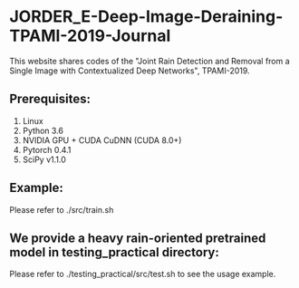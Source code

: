 # JORDER_E-Deep-Image-Deraining-TPAMI-2019-Journal

This website shares codes of the "Joint Rain Detection and Removal from a Single Image with Contextualized Deep Networks", TPAMI-2019.

## Prerequisites:

1. Linux
2. Python 3.6
3. NVIDIA GPU + CUDA CuDNN (CUDA 8.0+)
4. Pytorch 0.4.1
5. SciPy v1.1.0

## Example:

Please refer to ./src/train.sh

## We provide a heavy rain-oriented pretrained model in testing_practical directory:
Please refer to ./testing_practical/src/test.sh to see the usage example.
